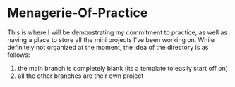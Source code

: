 # Menagerie-Of-Practice

This is where I will be demonstrating my commitment to practice, as well as having a place to store all the mini projects I've been working on. 
While definitely not organized at the moment, the idea of the directory is as follows:
  1. the main branch is completely blank (its a template to easily start off on)
  2. all the other branches are their own project
